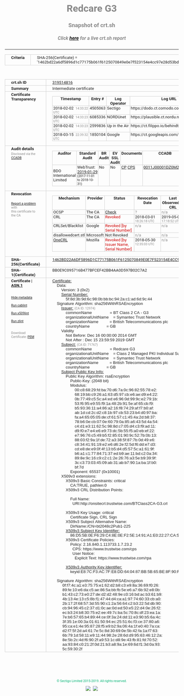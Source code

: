 # Redcare G3
### Snapshot of crt.sh
##### Click [here](https://crt.sh/?q=1462BD22A6DF5896D1C77175B061F6125070849E0E7F523154E4CC97E28D53BD) for a live crt.sh report

---
<!DOCTYPE HTML PUBLIC "-//W3C//DTD HTML 4.0 Transitional//EN">
<HTML>
<HEAD>
  <META http-equiv="Content-Type" content="text/html; charset=UTF-8">
  <TITLE>crt.sh | 1462bd22a6df5896d1c77175b061f6125070849e0e7f523154e4cc97e28d53bd</TITLE>
  <META name="description" content="Free CT Log Certificate Search Tool from Sectigo (formerly Comodo CA)">
  <META name="keywords" content="crt.sh, CT, Certificate Transparency, Certificate Search, SSL Certificate, Sectigo, Comodo CA">
  <LINK href="//fonts.googleapis.com/css?family=Roboto+Mono|Roboto:400,400i,700,700i" rel="stylesheet">
  <STYLE type="text/css">
    a {
      white-space: nowrap;
    }
    body {
      color: #888888;
      font: 12pt Roboto, sans-serif;
      padding-top: 10px;
      text-align: center
    }
    form {
      margin: 0px
    }
    span {
      border-radius: 10px
    }
    span.heading {
      color: #888888;
      font: 12pt Roboto, sans-serif
    }
    span.title {
      background-color: #00B373;
      color: #FFFFFF;
      font: bold 18pt Roboto, sans-serif;
      padding: 0px 5px
    }
    span.text {
      color: #888888;
      font: 10pt Roboto, sans-serif
    }
    span.whiteongrey {
      background-color: #D9D9D6;
      color: #FFFFFF;
      font: bold 18pt Roboto, sans-serif;
      padding: 0px 5px
    }
    table {
      border-collapse: collapse;
      color: #222222;
      font: 10pt Roboto, sans-serif;
      margin-left: auto;
      margin-right: auto
    }
    table.options {
      border: none;
      margin-left: 10px
    }
    td, th {
      border: 1px solid #CCCCCC;
      padding: 0px 2px;
      text-align: left;
      vertical-align: top
    }
    td.outer, th.outer {
      border: 1px solid #CCCCCC;
      padding: 2px 20px;
      text-align: left
    }
    th.heading {
      color: #888888;
      font: bold italic 12pt Roboto, sans-serif;
      padding: 20px 0px 0px;
      text-align: center
    }
    th.options, td.options {
      border: none;
      vertical-align: middle
    }
    td.text {
      font: 10pt "Roboto Mono", sans-serif;
      padding: 2px 20px
    }
    td.heading {
      border: none;
      color: #888888;
      font: 12pt Roboto, sans-serif;
      padding-top: 20px;
      text-align: center
    }
    table.lint td, th {
      text-align: center
    }
    .button {
      background-color: #00B373;
      border-radius: 10px;
      color: #FFFFFF;
      font: bold 13pt Roboto, sans-serif
    }
    .copyright {
      font: 8pt Roboto, sans-serif;
      color: #00B373
    }
    .input {
      border: 1px solid #888888;
      font-weight: bold;
      text-align: center
    }
    .small {
      font: 8pt Roboto, sans-serif;
      color: #888888
    }
    .error {
      background-color: #FFDFDF;
      color: #CC0000;
      font-weight: bold
    }
    .fatal {
      background-color: #0000AA;
      color: #FFFFFF;
      font-weight: bold
    }
    .notice {
      background-color: #FFFFDF;
      color: #606000
    }
    .warning {
      background-color: #FFEFDF;
      color: #DF6000
    }
  </STYLE>
</HEAD>
<BODY>

<TABLE>
  <TR>
    <TH class="outer">Criteria</TH>
    <TD class="outer">SHA-256(Certificate) = '1462bd22a6df5896d1c77175b061f6125070849e0e7f523154e4cc97e28d53bd'</TD>
  </TR>
</TABLE>
<BR>
<TABLE>
  <TR>
    <TH class="outer">crt.sh ID</TH>
    <TD class="outer"><A href="?id=319514816">319514816</A></TD>
  </TR>
  <TR>
    <TH class="outer">Summary</TH>
    <TD class="outer">Intermediate certificate</TD>
  </TR>
  <TR>
    <TH class="outer">Certificate<BR>Transparency</TH>
    <TD class="outer">
<TABLE class="options" style="margin-left:0px">
  <TR>
    <TH>Timestamp</TH>
    <TH>Entry #</TH>
    <TH>Log Operator</TH>
    <TH>Log URL</TH>
  </TR>
  <TR>
    <TD>2018-02-02&nbsp; <FONT class="small">14:33:22 UTC</FONT></TD>
    <TD>4505063</TD>
    <TD>Sectigo</TD>
    <TD>https://dodo.ct.comodo.com</TD>
  </TR>
  <TR>
    <TD>2018-02-02&nbsp; <FONT class="small">14:33:23 UTC</FONT></TD>
    <TD>6085336</TD>
    <TD>NORDUnet</TD>
    <TD>https://plausible.ct.nordu.net</TD>
  </TR>
  <TR>
    <TD>2018-02-02&nbsp; <FONT class="small">14:33:23 UTC</FONT></TD>
    <TD>2599836</TD>
    <TD>Up in the Air</TD>
    <TD>https://ct.filippo.io/behindthesofa</TD>
  </TR>
  <TR>
    <TD>2018-03-15&nbsp; <FONT class="small">22:39:32 UTC</FONT></TD>
    <TD>1850104</TD>
    <TD>Google</TD>
    <TD>https://ct.googleapis.com/logs/argon2019</TD>
  </TR>
</TABLE>
    </TD>
  </TR>
  <TR>
    <TH class="outer">Audit details<BR>
      <DIV class="small" style="padding-top:3px">Disclosed via the
        <A href="//ccadb-public.secure.force.com/mozilla/PublicAllIntermediateCerts" target="_blank">CCADB</A></DIV>
    </TH>
    <TD class="outer">
<TABLE class="options" style="margin-left:0px">
  <TR>
    <TH>Auditor</TH>
    <TH>Standard Audit</TH>
    <TH>BR Audit</TH>
    <TH>EV SSL Audit</TH>
    <TH>Documents</TH>
    <TH>CCADB</TH>
    <TH>Root Owner / Certificate</TH>
  </TR>
  <TR>
    <TD style="vertical-align:middle">BDO International Limited</TD>
    <TD>WebTrust:
      <A href="https://www.cpacanada.ca/generichandlers/CPACHandler.ashx?attachmentid=224491" target="_blank">2019-01-29</A>
      <BR><FONT style="font-size:8pt">(2017-11-01 to 2018-10-31)</FONT></TD>
    <TD>No    <TD>No    <TD>
      <A href="https://www.websecurity.symantec.com/content/dam/websitesecurity/digitalassets/desktop/pdfs/repository/STN_CP.pdf" target="blank">CP</A>
      <A href="https://www.websecurity.symantec.com/content/dam/websitesecurity/digitalassets/desktop/pdfs/repository/STN%20CPS%20v3.10.pdf" target="blank">CPS</A>
    </TD>
    <TD><A href="//ccadb.force.com/0011J00001DZ0M2QAL" target="_blank">0011J00001DZ0M2QAL</A></TD>
    <TD><A href="/?id=68409">DigiCert</A></TD>
  </TR>
</TABLE>
    </TD>
  </TR>
  <TR>
    <TH class="outer">Revocation<BR><BR>
      <DIV class="small" style="padding-top:3px"><A href="?id=319514816&opt=problemreporting">Report a problem</A> with<BR>this certificate to the CA</DIV></TH>
    <TD class="outer">
      <TABLE class="options" style="margin-left:0px">
        <TR>
          <TH>Mechanism</TH>
          <TH>Provider</TH>
          <TH>Status</TH>
          <TH>Revocation Date</TH>
          <TH>Last Observed in CRL</TH>
          <TH>Last Checked <SPAN style="color:#CC0000;vertical-align:middle;font-size:70%;font-weight:normal">(Error)</SPAN></TH>
        </TR>
        <TR>
          <TD>OCSP</TD>
          <TD>The CA</TD>
          <TD><A href="?id=319514816&opt=ocsp">Check</A></TD>
          <TD><SPAN style="color:#888888">?</SPAN></TD>
          <TD><SPAN style="color:#888888">n/a</SPAN></TD>
          <TD><SPAN style="color:#888888">?</SPAN></TD>
        </TR>
        <TR>
          <TD>CRL</TD>
          <TD>The CA</TD>
          <TD><SPAN style="color:#CC0000">Revoked</SPAN></TD><TD>2018-03-01&nbsp; <FONT class="small">18:26:18 UTC</FONT></TD><TD>2019-05-08&nbsp; <FONT class="small">17:18:52 UTC</FONT></TD><TD>2019-12-04&nbsp; <FONT class="small">20:05:08 UTC</FONT></TD>
        </TR>
        <TR>
          <TD>CRLSet/Blacklist</TD>
          <TD>Google</TD>
          <TD><SPAN style="color:#CC0000">Revoked [by Serial Number]</SPAN></TD>
          <TD><SPAN style="color:#888888">n/a</SPAN></TD>
          <TD><SPAN style="color:#888888">n/a</SPAN></TD>
          <TD><SPAN style="color:#888888">n/a</SPAN></TD>
        </TR>
        <TR>
          <TD>disallowedcert.stl</TD>
          <TD>Microsoft</TD>
          <TD>Not Revoked</TD>
          <TD><SPAN style="color:#888888">n/a</SPAN></TD>
          <TD><SPAN style="color:#888888">n/a</SPAN></TD>
          <TD><SPAN style="color:#888888">n/a</SPAN></TD>
        </TR>
        <TR>
          <TD><A href="/mozilla-onecrl" target="_blank">OneCRL</A></TD>
          <TD>Mozilla</TD>
          <TD><SPAN style="color:#CC0000">Revoked [by Issuer Name, Serial Number]</SPAN></TD><TD>2018-05-30&nbsp; <FONT class="small">12:35:03 UTC</FONT></TD>
          <TD><SPAN style="color:#888888">n/a</SPAN></TD>
          <TD><SPAN style="color:#888888">n/a</SPAN></TD>
        </TR>
      </TABLE>
    </TD>
  </TR>
  <TR>
    <TH class="outer">SHA-256(Certificate)</TH>
    <TD class="outer"><A href="//censys.io/certificates/1462bd22a6df5896d1c77175b061f6125070849e0e7f523154e4cc97e28d53bd">1462BD22A6DF5896D1C77175B061F6125070849E0E7F523154E4CC97E28D53BD</A></TD>
  </TR>
  <TR>
    <TH class="outer">SHA-1(Certificate)</TH>
    <TD class="outer">BB0E9C095716B477BFCEF42BB4AA0D597B02C7A2</TD>
  </TR>
  <TR>
    <TH class="outer">Certificate | <A href="?asn1=319514816">ASN.1</A>
      <SPAN class="small"><BR>
      <BR><BR><A href="?id=319514816&opt=nometadata">Hide metadata</A>
      <BR><BR><A href="?id=319514816&opt=cablint">Run cablint</A>
      <BR><BR><A href="?id=319514816&opt=x509lint">Run x509lint</A>
      <BR><BR><A href="?id=319514816&opt=zlint">Run zlint</A>
      <BR><BR><BR>Download Certificate: <A href="?d=319514816">PEM</A>
      </SPAN>
    </TH>
    <TD class="text"><A href="?d=319514816">Certificate:</A><BR>&nbsp;&nbsp;&nbsp;&nbsp;Data:<BR>&nbsp;&nbsp;&nbsp;&nbsp;&nbsp;&nbsp;&nbsp;&nbsp;Version:&nbsp;3&nbsp;(0x2)<BR>&nbsp;&nbsp;&nbsp;&nbsp;&nbsp;&nbsp;&nbsp;&nbsp;<A href="?serial=5f8d3b9d6c980bbbbc942ac1ad6d9c44">Serial&nbsp;Number:</A><BR>&nbsp;&nbsp;&nbsp;&nbsp;&nbsp;&nbsp;&nbsp;&nbsp;&nbsp;&nbsp;&nbsp;&nbsp;5f:8d:3b:9d:6c:98:0b:bb:bc:94:2a:c1:ad:6d:9c:44<BR>&nbsp;&nbsp;&nbsp;&nbsp;Signature&nbsp;Algorithm:&nbsp;sha256WithRSAEncryption<BR>&nbsp;&nbsp;&nbsp;&nbsp;&nbsp;&nbsp;&nbsp;&nbsp;<A href="?caid=12974">Issuer:</A> <SPAN class="small">(CA ID: 12974)</SPAN><BR>&nbsp;&nbsp;&nbsp;&nbsp;&nbsp;&nbsp;&nbsp;&nbsp;&nbsp;&nbsp;&nbsp;&nbsp;commonName&nbsp;&nbsp;&nbsp;&nbsp;&nbsp;&nbsp;&nbsp;&nbsp;&nbsp;&nbsp;&nbsp;&nbsp;&nbsp;&nbsp;&nbsp;&nbsp;=&nbsp;BT&nbsp;Class&nbsp;2&nbsp;CA&nbsp;-&nbsp;G3<BR>&nbsp;&nbsp;&nbsp;&nbsp;&nbsp;&nbsp;&nbsp;&nbsp;&nbsp;&nbsp;&nbsp;&nbsp;organizationalUnitName&nbsp;&nbsp;&nbsp;&nbsp;=&nbsp;Symantec&nbsp;Trust&nbsp;Network<BR>&nbsp;&nbsp;&nbsp;&nbsp;&nbsp;&nbsp;&nbsp;&nbsp;&nbsp;&nbsp;&nbsp;&nbsp;organizationName&nbsp;&nbsp;&nbsp;&nbsp;&nbsp;&nbsp;&nbsp;&nbsp;&nbsp;&nbsp;=&nbsp;British&nbsp;Telecommunications&nbsp;plc<BR>&nbsp;&nbsp;&nbsp;&nbsp;&nbsp;&nbsp;&nbsp;&nbsp;&nbsp;&nbsp;&nbsp;&nbsp;countryName&nbsp;&nbsp;&nbsp;&nbsp;&nbsp;&nbsp;&nbsp;&nbsp;&nbsp;&nbsp;&nbsp;&nbsp;&nbsp;&nbsp;&nbsp;=&nbsp;GB<BR>&nbsp;&nbsp;&nbsp;&nbsp;&nbsp;&nbsp;&nbsp;&nbsp;Validity<BR>&nbsp;&nbsp;&nbsp;&nbsp;&nbsp;&nbsp;&nbsp;&nbsp;&nbsp;&nbsp;&nbsp;&nbsp;Not&nbsp;Before:&nbsp;Dec&nbsp;16&nbsp;00:00:00&nbsp;2014&nbsp;GMT<BR>&nbsp;&nbsp;&nbsp;&nbsp;&nbsp;&nbsp;&nbsp;&nbsp;&nbsp;&nbsp;&nbsp;&nbsp;Not&nbsp;After&nbsp;:&nbsp;Dec&nbsp;15&nbsp;23:59:59&nbsp;2019&nbsp;GMT<BR>&nbsp;&nbsp;&nbsp;&nbsp;&nbsp;&nbsp;&nbsp;&nbsp;<A href="?caid=71767">Subject:</A> <SPAN class="small">(CA ID: 71767)</SPAN><BR>&nbsp;&nbsp;&nbsp;&nbsp;&nbsp;&nbsp;&nbsp;&nbsp;&nbsp;&nbsp;&nbsp;&nbsp;commonName&nbsp;&nbsp;&nbsp;&nbsp;&nbsp;&nbsp;&nbsp;&nbsp;&nbsp;&nbsp;&nbsp;&nbsp;&nbsp;&nbsp;&nbsp;&nbsp;=&nbsp;Redcare&nbsp;G3<BR>&nbsp;&nbsp;&nbsp;&nbsp;&nbsp;&nbsp;&nbsp;&nbsp;&nbsp;&nbsp;&nbsp;&nbsp;organizationalUnitName&nbsp;&nbsp;&nbsp;&nbsp;=&nbsp;Class&nbsp;2&nbsp;Managed&nbsp;PKI&nbsp;Individual&nbsp;Subscriber&nbsp;CA<BR>&nbsp;&nbsp;&nbsp;&nbsp;&nbsp;&nbsp;&nbsp;&nbsp;&nbsp;&nbsp;&nbsp;&nbsp;organizationalUnitName&nbsp;&nbsp;&nbsp;&nbsp;=&nbsp;Symantec&nbsp;Trust&nbsp;Network<BR>&nbsp;&nbsp;&nbsp;&nbsp;&nbsp;&nbsp;&nbsp;&nbsp;&nbsp;&nbsp;&nbsp;&nbsp;organizationName&nbsp;&nbsp;&nbsp;&nbsp;&nbsp;&nbsp;&nbsp;&nbsp;&nbsp;&nbsp;=&nbsp;British&nbsp;Telecommunications&nbsp;plc<BR>&nbsp;&nbsp;&nbsp;&nbsp;&nbsp;&nbsp;&nbsp;&nbsp;&nbsp;&nbsp;&nbsp;&nbsp;countryName&nbsp;&nbsp;&nbsp;&nbsp;&nbsp;&nbsp;&nbsp;&nbsp;&nbsp;&nbsp;&nbsp;&nbsp;&nbsp;&nbsp;&nbsp;=&nbsp;GB<BR>&nbsp;&nbsp;&nbsp;&nbsp;&nbsp;&nbsp;&nbsp;&nbsp;<A href="?spkisha256=39f7081b12155580862cbf12c1a24fb48f0c26a148150ff32ea513a9b4c79102">Subject&nbsp;Public&nbsp;Key&nbsp;Info:</A><BR>&nbsp;&nbsp;&nbsp;&nbsp;&nbsp;&nbsp;&nbsp;&nbsp;&nbsp;&nbsp;&nbsp;&nbsp;Public&nbsp;Key&nbsp;Algorithm:&nbsp;rsaEncryption<BR>&nbsp;&nbsp;&nbsp;&nbsp;&nbsp;&nbsp;&nbsp;&nbsp;&nbsp;&nbsp;&nbsp;&nbsp;&nbsp;&nbsp;&nbsp;&nbsp;Public-Key:&nbsp;(2048&nbsp;bit)<BR>&nbsp;&nbsp;&nbsp;&nbsp;&nbsp;&nbsp;&nbsp;&nbsp;&nbsp;&nbsp;&nbsp;&nbsp;&nbsp;&nbsp;&nbsp;&nbsp;Modulus:<BR>&nbsp;&nbsp;&nbsp;&nbsp;&nbsp;&nbsp;&nbsp;&nbsp;&nbsp;&nbsp;&nbsp;&nbsp;&nbsp;&nbsp;&nbsp;&nbsp;&nbsp;&nbsp;&nbsp;&nbsp;00:c8:68:29:fd:ba:70:d6:7a:0c:96:82:55:78:e2:<BR>&nbsp;&nbsp;&nbsp;&nbsp;&nbsp;&nbsp;&nbsp;&nbsp;&nbsp;&nbsp;&nbsp;&nbsp;&nbsp;&nbsp;&nbsp;&nbsp;&nbsp;&nbsp;&nbsp;&nbsp;68:19:bb:c9:26:a1:63:d5:97:cb:e6:ae:d9:e4:22:<BR>&nbsp;&nbsp;&nbsp;&nbsp;&nbsp;&nbsp;&nbsp;&nbsp;&nbsp;&nbsp;&nbsp;&nbsp;&nbsp;&nbsp;&nbsp;&nbsp;&nbsp;&nbsp;&nbsp;&nbsp;0b:77:49:c5:5c:a4:ed:e6:96:0d:99:9c:e2:79:1b:<BR>&nbsp;&nbsp;&nbsp;&nbsp;&nbsp;&nbsp;&nbsp;&nbsp;&nbsp;&nbsp;&nbsp;&nbsp;&nbsp;&nbsp;&nbsp;&nbsp;&nbsp;&nbsp;&nbsp;&nbsp;53:f6:95:e9:55:f9:1a:48:2b:91:5e:af:65:cb:f9:<BR>&nbsp;&nbsp;&nbsp;&nbsp;&nbsp;&nbsp;&nbsp;&nbsp;&nbsp;&nbsp;&nbsp;&nbsp;&nbsp;&nbsp;&nbsp;&nbsp;&nbsp;&nbsp;&nbsp;&nbsp;b5:93:36:11:a4:86:a2:16:f8:74:29:af:f7:b0:af:<BR>&nbsp;&nbsp;&nbsp;&nbsp;&nbsp;&nbsp;&nbsp;&nbsp;&nbsp;&nbsp;&nbsp;&nbsp;&nbsp;&nbsp;&nbsp;&nbsp;&nbsp;&nbsp;&nbsp;&nbsp;ab:1d:cd:2c:d2:c8:1b:97:cb:53:23:b4:d0:97:ba:<BR>&nbsp;&nbsp;&nbsp;&nbsp;&nbsp;&nbsp;&nbsp;&nbsp;&nbsp;&nbsp;&nbsp;&nbsp;&nbsp;&nbsp;&nbsp;&nbsp;&nbsp;&nbsp;&nbsp;&nbsp;fa:a4:65:05:05:de:cf:61:57:c1:45:4a:2d:b8:37:<BR>&nbsp;&nbsp;&nbsp;&nbsp;&nbsp;&nbsp;&nbsp;&nbsp;&nbsp;&nbsp;&nbsp;&nbsp;&nbsp;&nbsp;&nbsp;&nbsp;&nbsp;&nbsp;&nbsp;&nbsp;78:b6:0e:cb:07:0e:60:79:0a:85:a6:43:5d:4a:54:<BR>&nbsp;&nbsp;&nbsp;&nbsp;&nbsp;&nbsp;&nbsp;&nbsp;&nbsp;&nbsp;&nbsp;&nbsp;&nbsp;&nbsp;&nbsp;&nbsp;&nbsp;&nbsp;&nbsp;&nbsp;c4:d1:e3:11:62:5c:98:8d:c7:05:d4:c3:f9:ad:11:<BR>&nbsp;&nbsp;&nbsp;&nbsp;&nbsp;&nbsp;&nbsp;&nbsp;&nbsp;&nbsp;&nbsp;&nbsp;&nbsp;&nbsp;&nbsp;&nbsp;&nbsp;&nbsp;&nbsp;&nbsp;d9:f0:e7:e4:e6:e9:73:dc:5b:55:f5:a0:eb:ef:22:<BR>&nbsp;&nbsp;&nbsp;&nbsp;&nbsp;&nbsp;&nbsp;&nbsp;&nbsp;&nbsp;&nbsp;&nbsp;&nbsp;&nbsp;&nbsp;&nbsp;&nbsp;&nbsp;&nbsp;&nbsp;e7:96:76:c5:49:b5:f2:85:01:90:9c:52:7b:0b:13:<BR>&nbsp;&nbsp;&nbsp;&nbsp;&nbsp;&nbsp;&nbsp;&nbsp;&nbsp;&nbsp;&nbsp;&nbsp;&nbsp;&nbsp;&nbsp;&nbsp;&nbsp;&nbsp;&nbsp;&nbsp;88:03:f2:9a:1f:de:72:a3:38:5f:87:7b:0d:49:e6:<BR>&nbsp;&nbsp;&nbsp;&nbsp;&nbsp;&nbsp;&nbsp;&nbsp;&nbsp;&nbsp;&nbsp;&nbsp;&nbsp;&nbsp;&nbsp;&nbsp;&nbsp;&nbsp;&nbsp;&nbsp;c8:34:41:91:19:e2:e6:d6:2e:f2:5d:f6:dd:e7:d3:<BR>&nbsp;&nbsp;&nbsp;&nbsp;&nbsp;&nbsp;&nbsp;&nbsp;&nbsp;&nbsp;&nbsp;&nbsp;&nbsp;&nbsp;&nbsp;&nbsp;&nbsp;&nbsp;&nbsp;&nbsp;cd:e8:de:e9:0f:4f:13:b5:d4:d5:57:5c:a1:61:9f:<BR>&nbsp;&nbsp;&nbsp;&nbsp;&nbsp;&nbsp;&nbsp;&nbsp;&nbsp;&nbsp;&nbsp;&nbsp;&nbsp;&nbsp;&nbsp;&nbsp;&nbsp;&nbsp;&nbsp;&nbsp;b6:a1:c1:77:84:71:37:ed:b9:ae:11:bd:c2:0a:34:<BR>&nbsp;&nbsp;&nbsp;&nbsp;&nbsp;&nbsp;&nbsp;&nbsp;&nbsp;&nbsp;&nbsp;&nbsp;&nbsp;&nbsp;&nbsp;&nbsp;&nbsp;&nbsp;&nbsp;&nbsp;89:8e:9c:16:c9:c2:c1:2e:26:76:a3:5e:b9:39:9f:<BR>&nbsp;&nbsp;&nbsp;&nbsp;&nbsp;&nbsp;&nbsp;&nbsp;&nbsp;&nbsp;&nbsp;&nbsp;&nbsp;&nbsp;&nbsp;&nbsp;&nbsp;&nbsp;&nbsp;&nbsp;3c:c3:73:03:45:09:ab:31:ab:b7:90:1a:ba:1f:b0:<BR>&nbsp;&nbsp;&nbsp;&nbsp;&nbsp;&nbsp;&nbsp;&nbsp;&nbsp;&nbsp;&nbsp;&nbsp;&nbsp;&nbsp;&nbsp;&nbsp;&nbsp;&nbsp;&nbsp;&nbsp;bf:7d<BR>&nbsp;&nbsp;&nbsp;&nbsp;&nbsp;&nbsp;&nbsp;&nbsp;&nbsp;&nbsp;&nbsp;&nbsp;&nbsp;&nbsp;&nbsp;&nbsp;Exponent:&nbsp;65537&nbsp;(0x10001)<BR>&nbsp;&nbsp;&nbsp;&nbsp;&nbsp;&nbsp;&nbsp;&nbsp;X509v3&nbsp;extensions:<BR>&nbsp;&nbsp;&nbsp;&nbsp;&nbsp;&nbsp;&nbsp;&nbsp;&nbsp;&nbsp;&nbsp;&nbsp;X509v3&nbsp;Basic&nbsp;Constraints:&nbsp;critical<BR>&nbsp;&nbsp;&nbsp;&nbsp;&nbsp;&nbsp;&nbsp;&nbsp;&nbsp;&nbsp;&nbsp;&nbsp;&nbsp;&nbsp;&nbsp;&nbsp;CA:TRUE,&nbsp;pathlen:0<BR>&nbsp;&nbsp;&nbsp;&nbsp;&nbsp;&nbsp;&nbsp;&nbsp;&nbsp;&nbsp;&nbsp;&nbsp;X509v3&nbsp;CRL&nbsp;Distribution&nbsp;Points:&nbsp;<BR><BR>&nbsp;&nbsp;&nbsp;&nbsp;&nbsp;&nbsp;&nbsp;&nbsp;&nbsp;&nbsp;&nbsp;&nbsp;&nbsp;&nbsp;&nbsp;&nbsp;Full&nbsp;Name:<BR>&nbsp;&nbsp;&nbsp;&nbsp;&nbsp;&nbsp;&nbsp;&nbsp;&nbsp;&nbsp;&nbsp;&nbsp;&nbsp;&nbsp;&nbsp;&nbsp;&nbsp;&nbsp;URI:http://onsitecrl.trustwise.com/BTClass2CA-G3.crl<BR><BR>&nbsp;&nbsp;&nbsp;&nbsp;&nbsp;&nbsp;&nbsp;&nbsp;&nbsp;&nbsp;&nbsp;&nbsp;X509v3&nbsp;Key&nbsp;Usage:&nbsp;critical<BR>&nbsp;&nbsp;&nbsp;&nbsp;&nbsp;&nbsp;&nbsp;&nbsp;&nbsp;&nbsp;&nbsp;&nbsp;&nbsp;&nbsp;&nbsp;&nbsp;Certificate&nbsp;Sign,&nbsp;CRL&nbsp;Sign<BR>&nbsp;&nbsp;&nbsp;&nbsp;&nbsp;&nbsp;&nbsp;&nbsp;&nbsp;&nbsp;&nbsp;&nbsp;X509v3&nbsp;Subject&nbsp;Alternative&nbsp;Name:&nbsp;<BR>&nbsp;&nbsp;&nbsp;&nbsp;&nbsp;&nbsp;&nbsp;&nbsp;&nbsp;&nbsp;&nbsp;&nbsp;&nbsp;&nbsp;&nbsp;&nbsp;DirName:/CN=bt2048c2Pub1-225<BR>&nbsp;&nbsp;&nbsp;&nbsp;&nbsp;&nbsp;&nbsp;&nbsp;&nbsp;&nbsp;&nbsp;&nbsp;<A href="?ski=86d55b0ef629c48e0ef25e1491a1e02227ca5720">X509v3&nbsp;Subject&nbsp;Key&nbsp;Identifier:</A><BR>&nbsp;&nbsp;&nbsp;&nbsp;&nbsp;&nbsp;&nbsp;&nbsp;&nbsp;&nbsp;&nbsp;&nbsp;&nbsp;&nbsp;&nbsp;&nbsp;86:D5:5B:0E:F6:29:C4:8E:0E:F2:5E:14:91:A1:E0:22:27:CA:57:20<BR>&nbsp;&nbsp;&nbsp;&nbsp;&nbsp;&nbsp;&nbsp;&nbsp;&nbsp;&nbsp;&nbsp;&nbsp;X509v3&nbsp;Certificate&nbsp;Policies:&nbsp;<BR>&nbsp;&nbsp;&nbsp;&nbsp;&nbsp;&nbsp;&nbsp;&nbsp;&nbsp;&nbsp;&nbsp;&nbsp;&nbsp;&nbsp;&nbsp;&nbsp;Policy:&nbsp;2.16.840.1.113733.1.7.23.2<BR>&nbsp;&nbsp;&nbsp;&nbsp;&nbsp;&nbsp;&nbsp;&nbsp;&nbsp;&nbsp;&nbsp;&nbsp;&nbsp;&nbsp;&nbsp;&nbsp;&nbsp;&nbsp;CPS:&nbsp;https://www.trustwise.com/cps<BR>&nbsp;&nbsp;&nbsp;&nbsp;&nbsp;&nbsp;&nbsp;&nbsp;&nbsp;&nbsp;&nbsp;&nbsp;&nbsp;&nbsp;&nbsp;&nbsp;&nbsp;&nbsp;User&nbsp;Notice:<BR>&nbsp;&nbsp;&nbsp;&nbsp;&nbsp;&nbsp;&nbsp;&nbsp;&nbsp;&nbsp;&nbsp;&nbsp;&nbsp;&nbsp;&nbsp;&nbsp;&nbsp;&nbsp;&nbsp;&nbsp;Explicit&nbsp;Text:&nbsp;https://www.trustwise.com/rpa<BR><BR>&nbsp;&nbsp;&nbsp;&nbsp;&nbsp;&nbsp;&nbsp;&nbsp;&nbsp;&nbsp;&nbsp;&nbsp;<A href="?ski=e87cf3ac7fe8dd640487bb5b65be8f90fd64195b">X509v3&nbsp;Authority&nbsp;Key&nbsp;Identifier:</A><BR>&nbsp;&nbsp;&nbsp;&nbsp;&nbsp;&nbsp;&nbsp;&nbsp;&nbsp;&nbsp;&nbsp;&nbsp;&nbsp;&nbsp;&nbsp;&nbsp;keyid:E8:7C:F3:AC:7F:E8:DD:64:04:87:BB:5B:65:BE:8F:90:FD:64:19:5B<BR><BR>&nbsp;&nbsp;&nbsp;&nbsp;Signature&nbsp;Algorithm:&nbsp;sha256WithRSAEncryption<BR>&nbsp;&nbsp;&nbsp;&nbsp;&nbsp;&nbsp;&nbsp;&nbsp;&nbsp;0f:f7:4c:a1:e3:75:75:e1:62:d2:b8:c3:e9:8a:36:69:f0:26:<BR>&nbsp;&nbsp;&nbsp;&nbsp;&nbsp;&nbsp;&nbsp;&nbsp;&nbsp;89:fe:10:e6:da:c5:ae:86:5a:bb:fb:5e:e6:a7:6b:92:e8:0b:<BR>&nbsp;&nbsp;&nbsp;&nbsp;&nbsp;&nbsp;&nbsp;&nbsp;&nbsp;b1:43:c2:73:e0:27:de:d2:d2:48:9e:c0:16:bd:ac:b3:61:b9:<BR>&nbsp;&nbsp;&nbsp;&nbsp;&nbsp;&nbsp;&nbsp;&nbsp;&nbsp;4b:13:4e:13:c5:8b:f1:47:44:d4:ca:a1:97:74:60:33:cb:a0:<BR>&nbsp;&nbsp;&nbsp;&nbsp;&nbsp;&nbsp;&nbsp;&nbsp;&nbsp;2b:17:2f:68:57:3d:55:90:c1:2a:56:64:c2:b3:22:5d:db:90:<BR>&nbsp;&nbsp;&nbsp;&nbsp;&nbsp;&nbsp;&nbsp;&nbsp;&nbsp;cb:94:96:45:c2:37:d1:0c:ae:0d:ed:50:e5:22:d4:0e:26:f2:<BR>&nbsp;&nbsp;&nbsp;&nbsp;&nbsp;&nbsp;&nbsp;&nbsp;&nbsp;ec:b3:24:b8:30:75:e2:ee:49:7c:ba:5c:70:8c:df:23:ea:1a:<BR>&nbsp;&nbsp;&nbsp;&nbsp;&nbsp;&nbsp;&nbsp;&nbsp;&nbsp;7e:b6:57:65:b4:89:44:ce:0f:3a:24:dd:11:e3:90:b5:6a:4c:<BR>&nbsp;&nbsp;&nbsp;&nbsp;&nbsp;&nbsp;&nbsp;&nbsp;&nbsp;3f:35:1e:00:3a:01:61:50:94:ec:25:51:6c:f3:ce:37:80:a6:<BR>&nbsp;&nbsp;&nbsp;&nbsp;&nbsp;&nbsp;&nbsp;&nbsp;&nbsp;95:ca:e1:4e:95:87:28:f5:e9:b2:9a:06:4a:1f:e0:40:7a:ca:<BR>&nbsp;&nbsp;&nbsp;&nbsp;&nbsp;&nbsp;&nbsp;&nbsp;&nbsp;d2:f7:5f:2d:a4:61:7e:5c:8d:30:69:0e:5b:42:fa:1a:f7:63:<BR>&nbsp;&nbsp;&nbsp;&nbsp;&nbsp;&nbsp;&nbsp;&nbsp;&nbsp;6b:79:1d:58:11:e9:11:44:98:2e:28:6d:d9:95:63:46:12:2a:<BR>&nbsp;&nbsp;&nbsp;&nbsp;&nbsp;&nbsp;&nbsp;&nbsp;&nbsp;8e:5b:2c:4d:f6:90:2f:a9:53:1c:d8:9e:43:fb:81:fd:70:52:<BR>&nbsp;&nbsp;&nbsp;&nbsp;&nbsp;&nbsp;&nbsp;&nbsp;&nbsp;aa:93:84:c0:21:2f:0d:21:b3:a8:9a:1e:69:6d:f1:3d:0a:93:<BR>&nbsp;&nbsp;&nbsp;&nbsp;&nbsp;&nbsp;&nbsp;&nbsp;&nbsp;5c:59:30:2f<BR>    </TD>
  </TR>
</TABLE>

  <BR><BR><BR>

  <P class="copyright">&copy; Sectigo Limited 2015-2019. All rights reserved.</P>
  <DIV>
    <A href="https://sectigo.com/"><IMG src="/sectigo_s.png"></A>
    &nbsp;<A href="https://github.com/crtsh"><IMG src="/GitHub-Mark-32px.png"></A>
  </DIV>
</BODY>
</HTML>
